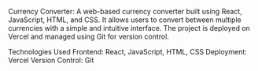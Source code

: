 Currency Converter:
A web-based currency converter built using React, JavaScript, HTML, and CSS. It allows users to convert between multiple currencies with a simple and intuitive interface. The project is deployed on Vercel and managed using Git for version control.

Technologies Used
Frontend: React, JavaScript, HTML, CSS
Deployment: Vercel
Version Control: Git
